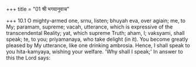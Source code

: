 +++
title = "01 श्री भगवानुवाच"

+++
10.1 O mighty-armed one, srnu, listen; bhuyah eva, over agiain; me, to
My; paramam, supreme; vacah, utterance, which is expressive of the
transcendental Reality; yat, which supreme Truth; aham, I; vaksyami,
shall speak; te, to you; priyamanaya, who take delight (in it). You
become greatly pleased by My utterance, like one drinking ambrosia.
Hence, I shall speak to you hita-kamyaya, wishing your welfare. 'Why
shall I speak;' In answer to this the Lord says:
